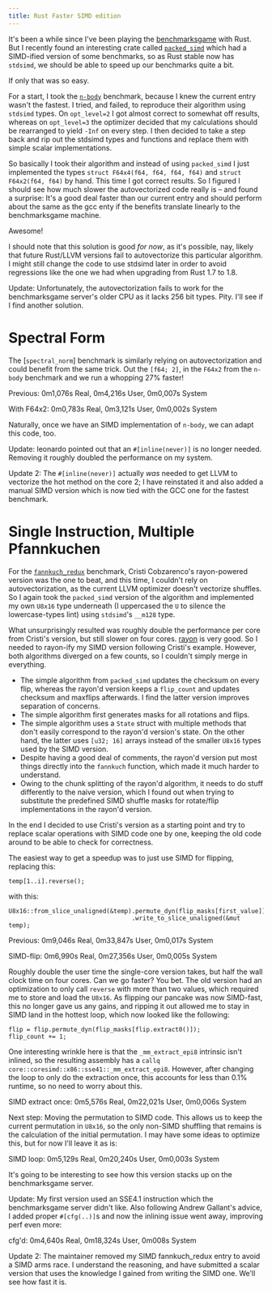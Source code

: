 ```yaml
---
title: Rust Faster SIMD edition
---
```


It's been a while since I've been playing the [benchmarksgame] with Rust. But I
recently found an interesting crate called [`packed_simd`] which had a
SIMD-ified version of some benchmarks, so as Rust stable now has `stdsimd`, we
should be able to speed up our benchmarks quite a bit.

If only that was so easy.

For a start, I took the [`n-body`] benchmark, because I knew the current entry
wasn't the fastest. I tried, and failed, to reproduce their algorithm using
`stdsimd` types. On `opt_level=2` I got almost correct to somewhat off results,
whereas on `opt_level=3` the optimizer decided that my calculations should be
rearranged to yield `-Inf` on every step. I then decided to take a step back
and rip out the stdsimd types and functions and replace them with simple
scalar implementations.

So basically I took their algorithm and instead of using `packed_simd` I
just implemented the types `struct F64x4(f64, f64, f64, f64)` and
`struct F64x2(f64, f64)` by hand. This time I got correct results. So I
figured I should see how much slower the autovectorized code really is – and
found a surprise: It's a good deal faster than our current entry and should
perform about the same as the gcc enty if the benefits translate linearly to
the benchmarksgame machine.

Awesome!

I should note that this solution is good *for now*, as it's possible, nay,
likely that future Rust/LLVM versions fail to autovectorize this particular
algorithm. I might still change the code to use stdsimd later in order to avoid
regressions like the one we had when upgrading from Rust 1.7 to 1.8.

Update: Unfortunately, the autovectorization fails to work for the
benchmarksgame server's older CPU as it lacks 256 bit types. Pity. I'll see if
I find another solution.

# Spectral Form

The [`spectral_norm`] benchmark is similarly relying on autovectorization and
could benefit from the same trick. Out the `[f64; 2]`, in the `F64x2` from the
`n-body` benchmark and we run a whopping 27% faster!

Previous: 0m1,076s Real, 0m4,216s User, 0m0,007s System

With F64x2: 0m0,783s Real, 0m3,121s User, 0m0,002s System

Naturally, once we have an SIMD implementation of `n-body`, we can adapt this
code, too.

Update: leonardo pointed out that an `#[inline(never)]` is no longer needed.
Removing it roughly doubled the performance on my system.

Update 2: The `#[inline(never)]` actually *was* needed to get LLVM to vectorize
the hot method on the core 2; I have reinstated it and also added a manual SIMD
version which is now tied with the GCC one for the fastest benchmark.

# Single Instruction, Multiple Pfannkuchen

For the [`fannkuch_redux`] benchmark, Cristi Cobzarenco's rayon-powered version
was the one to beat, and this time, I couldn't rely on autovectorization, as
the current LLVM optimizer doesn't vectorize shuffles. So I again took the
`packed_simd` version of the algorithm and implemented my own `U8x16` type
underneath (I uppercased the `U` to silence the lowercase-types lint) using
`stdsimd`'s `__m128` type.

What unsurprisingly resulted was roughly double the performance per core from
Cristi's version, but still slower on four cores. [rayon] is very good. So I
needed to rayon-ify my SIMD version following Cristi's example. However, both
algorithms diverged on a few counts, so I couldn't simply merge in everything.

* The simple algorithm from `packed_simd` updates the checksum on every flip,
whereas the rayon'd version keeps a `flip_count` and updates checksum and
maxflips afterwards. I find the latter version improves separation of concerns.
* The simple algorithm first generates masks for all rotations and flips.
* The simple algorithm uses a `State` struct with multiple methods that don't
easily correspond to the rayon'd version's state. On the other hand, the latter
uses `[u32; 16]` arrays instead of the smaller `U8x16` types used by the SIMD
version.
* Despite having a good deal of comments, the rayon'd version put most things
directly into the `fannkuch` function, which made it much harder to understand.
* Owing to the chunk splitting of the rayon'd algorithm, it needs to do stuff
differently to the naive version, which I found out when trying to substitute
the predefined SIMD shuffle masks for rotate/flip implementations in the
rayon'd version.

In the end I decided to use Cristi's version as a starting point and try to
replace scalar operations with SIMD code one by one, keeping the old code
around to be able to check for correctness.

The easiest way to get a speedup was to just use SIMD for flipping, replacing
this:

```
temp[1..i].reverse();
```

with this:

```
U8x16::from_slice_unaligned(&temp).permute_dyn(flip_masks[first_value])
                                  .write_to_slice_unaligned(&mut temp);
```

Previous: 0m9,046s Real, 0m33,847s User, 0m0,017s System

SIMD-flip: 0m6,990s Real, 0m27,356s User, 0m0,005s System

Roughly double the user time the single-core version takes, but half the wall
clock time on four cores. Can we go faster? You bet. The old version had an
optimization to only call `reverse` with more than two values, which required
me to store and load the `U8x16`. As flipping our pancake was now SIMD-fast,
this no longer gave us any gains, and ripping it out allowed me to stay in SIMD
land in the hottest loop, which now looked like the following:

```
flip = flip.permute_dyn(flip_masks[flip.extract0()]);
flip_count += 1;
```

One interesting wrinkle here is that the `_mm_extract_epi8` intrinsic isn't
inlined, so the resulting assembly has a
`callq  core::coresimd::x86::sse41::_mm_extract_epi8`. However, after changing
the loop to only do the extraction once, this accounts for less than 0.1%
runtime, so no need to worry about this.

SIMD extract once: 0m5,576s Real, 0m22,021s User, 0m0,006s System

Next step: Moving the permutation to SIMD code. This allows us to keep the
current permutation in `U8x16`, so the only non-SIMD shuffling that remains is
the calculation of the initial permutation. I may have some ideas to optimize
this, but for now I'll leave it as is:

SIMD loop: 0m5,129s Real, 0m20,240s User, 0m0,003s System

It's going to be interesting to see how this version stacks up on the
benchmarksgame server.

Update: My first version used an SSE4.1 instruction which the benchmarksgame
server didn't like. Also following Andrew Gallant's advice, I added proper
`#[cfg(..)]`s and now the inlining issue went away, improving perf even more:

cfg'd: 0m4,640s Real, 0m18,324s User, 0m008s System

Update 2: The maintainer removed my SIMD fannkuch_redux entry to avoid a SIMD
arms race. I understand the reasoning, and have submitted a scalar version that
uses the knowledge I gained from writing the SIMD one. We'll see how fast it
is.

[benchmarksgame]: https://benchmarksgame-team.pages.debian.net/benchmarksgame
[`n-body`]: https://benchmarksgame-team.pages.debian.net/benchmarksgame/description/nbody.html
[`fannkuch_redux`]: https://benchmarksgame-team.pages.debian.net/benchmarksgame/performance/fannkuchredux.html
[`packed_simd`]: https://github.com/rust-lang-nursery/packed_simd
[rayon]: https://docs.rs/rayon
